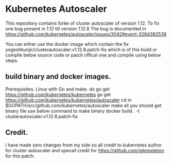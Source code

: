 # Kubernetes Autoscaler


This repository contains forke of cluster autoscaler of version 1.12. To fix one bug present in 1.12 till version 1.12.8 The bug is documented in https://github.com/kubernetes/autoscaler/issues/3042#event-3284382539

You can either use the docker image which contain the fix yogeshkunjir/clusterautoscaler:v1.12.8.patch-fix which is of this build or compile below source code or patch offical one and compile using below steps.

## build binary and docker images.

Prerequisites.
Linux with Go and make.
do 
go get https://github.com/kubernetes/kubernetes
go get https://github.com/kubernetes/kubernetes/autoscaler
cd in $GOPATH/src/github.com/kubernetes/autoscaler
make all
you should get binary file use below command to make binary
docker build . -t clusterautoscaler:v1.12.8.patch-fix

## Credit. 
I have made zero changes from my side so all credit to kubernetes author for cluster autoscaler and specail credit for https://github.com/gjtempleton for this patch. 

